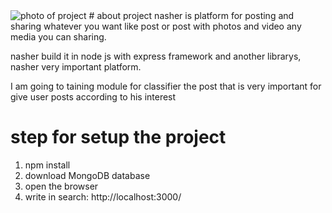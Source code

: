 <img src="https://github.com/algamei2024/nashr_Platform/tree/main/uploads/posts/1739733976796-Screenshot_20250216_221753_Chrome.jpg" alt="photo of project"/>
# about project
nasher is platform for posting and sharing whatever you want like post or post with photos and video any media you can sharing.

nasher build it in node js with express framework and another librarys, nasher very important platform.

I am going to taining module for classifier the post that is very important for give user posts according to his interest

# step for setup the project
1. npm install
2. download MongoDB database
3. open the browser
4. write in search: http://localhost:3000/
